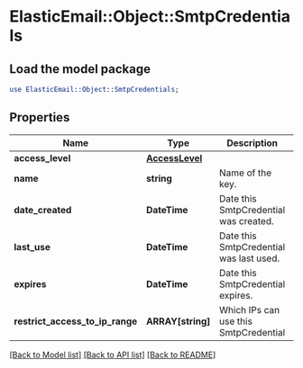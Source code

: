# ElasticEmail::Object::SmtpCredentials

## Load the model package
```perl
use ElasticEmail::Object::SmtpCredentials;
```

## Properties
Name | Type | Description | Notes
------------ | ------------- | ------------- | -------------
**access_level** | [**AccessLevel**](AccessLevel.md) |  | [optional] 
**name** | **string** | Name of the key. | [optional] 
**date_created** | **DateTime** | Date this SmtpCredential was created. | [optional] 
**last_use** | **DateTime** | Date this SmtpCredential was last used. | [optional] 
**expires** | **DateTime** | Date this SmtpCredential expires. | [optional] 
**restrict_access_to_ip_range** | **ARRAY[string]** | Which IPs can use this SmtpCredential | [optional] 

[[Back to Model list]](../README.md#documentation-for-models) [[Back to API list]](../README.md#documentation-for-api-endpoints) [[Back to README]](../README.md)


